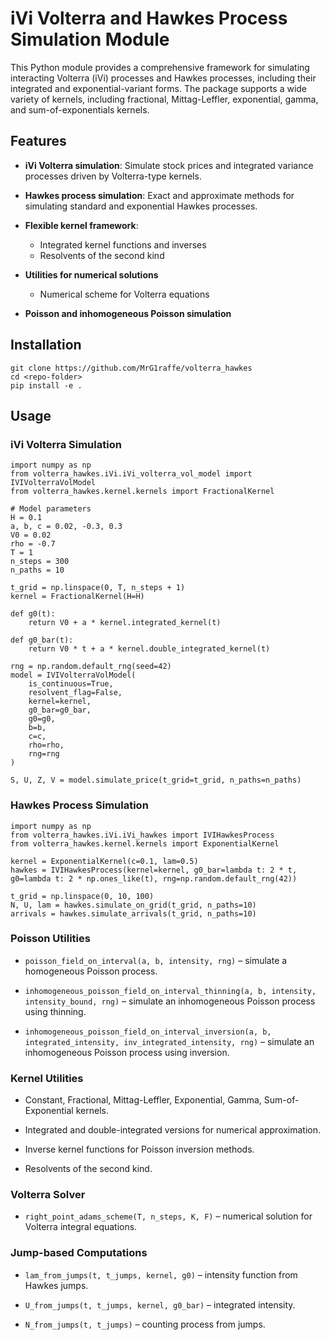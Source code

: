 # iVi Volterra and Hawkes Process Simulation Module

This Python module provides a comprehensive framework for simulating interacting Volterra (iVi) processes and Hawkes processes, including their integrated and exponential-variant forms. The package supports a wide variety of kernels, including fractional, Mittag-Leffler, exponential, gamma, and sum-of-exponentials kernels.

## Features

- **iVi Volterra simulation**:
Simulate stock prices and integrated variance processes driven by Volterra-type kernels.

- **Hawkes process simulation**:
Exact and approximate methods for simulating standard and exponential Hawkes processes.

- **Flexible kernel framework**:
  - Integrated kernel functions and inverses
  - Resolvents of the second kind

- **Utilities for numerical solutions**
  - Numerical scheme for Volterra equations

- **Poisson and inhomogeneous Poisson simulation**

## Installation
```
git clone https://github.com/MrG1raffe/volterra_hawkes
cd <repo-folder>
pip install -e .
```

## Usage
### iVi Volterra Simulation
```
import numpy as np
from volterra_hawkes.iVi.iVi_volterra_vol_model import IVIVolterraVolModel
from volterra_hawkes.kernel.kernels import FractionalKernel

# Model parameters
H = 0.1
a, b, c = 0.02, -0.3, 0.3
V0 = 0.02
rho = -0.7
T = 1
n_steps = 300
n_paths = 10

t_grid = np.linspace(0, T, n_steps + 1)
kernel = FractionalKernel(H=H)

def g0(t):
    return V0 + a * kernel.integrated_kernel(t)

def g0_bar(t):
    return V0 * t + a * kernel.double_integrated_kernel(t)

rng = np.random.default_rng(seed=42)
model = IVIVolterraVolModel(
    is_continuous=True,
    resolvent_flag=False,
    kernel=kernel,
    g0_bar=g0_bar,
    g0=g0,
    b=b,
    c=c,
    rho=rho,
    rng=rng
)

S, U, Z, V = model.simulate_price(t_grid=t_grid, n_paths=n_paths)
```

### Hawkes Process Simulation
```
import numpy as np
from volterra_hawkes.iVi.iVi_hawkes import IVIHawkesProcess
from volterra_hawkes.kernel.kernels import ExponentialKernel

kernel = ExponentialKernel(c=0.1, lam=0.5)
hawkes = IVIHawkesProcess(kernel=kernel, g0_bar=lambda t: 2 * t, g0=lambda t: 2 * np.ones_like(t), rng=np.random.default_rng(42))

t_grid = np.linspace(0, 10, 100)
N, U, lam = hawkes.simulate_on_grid(t_grid, n_paths=10)
arrivals = hawkes.simulate_arrivals(t_grid, n_paths=10)
```

### Poisson Utilities

- `poisson_field_on_interval(a, b, intensity, rng)` – simulate a homogeneous Poisson process.

- `inhomogeneous_poisson_field_on_interval_thinning(a, b, intensity, intensity_bound, rng)` – simulate an inhomogeneous Poisson process using thinning.

- `inhomogeneous_poisson_field_on_interval_inversion(a, b, integrated_intensity, inv_integrated_intensity, rng)` – simulate an inhomogeneous Poisson process using inversion.

### Kernel Utilities

- Constant, Fractional, Mittag-Leffler, Exponential, Gamma, Sum-of-Exponential kernels.

- Integrated and double-integrated versions for numerical approximation.

- Inverse kernel functions for Poisson inversion methods.
- Resolvents of the second kind.

### Volterra Solver

- `right_point_adams_scheme(T, n_steps, K, F)` – numerical solution for Volterra integral equations.

### Jump-based Computations

- `lam_from_jumps(t, t_jumps, kernel, g0)` – intensity function from Hawkes jumps.

- `U_from_jumps(t, t_jumps, kernel, g0_bar)` – integrated intensity.

- `N_from_jumps(t, t_jumps)` – counting process from jumps.



